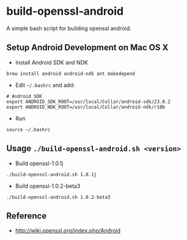 # build-openssl-android
A simple bash script for building openssl android.

## Setup Android Development on Mac OS X

* Install Android SDK and NDK

```
brew install android android-ndk ant makedepend
```

* Edit `~/.bashrc` and add:

```
# Android SDK
export ANDROID_SDK_ROOT=/usr/local/Cellar/android-sdk/23.0.2
export ANDROID_NDK_ROOT=/usr/local/Cellar/android-ndk/r10b
```

* Run

```
source ~/.bashrc
```

## Usage `./build-openssl-android.sh <version>`
* Build openssl-1.0.1j

```
./build-openssl-android.sh 1.0.1j
```

* Build openssl-1.0.2-beta3

```
./build-openssl-android.sh 1.0.2-beta3
```


## Reference
* http://wiki.openssl.org/index.php/Android